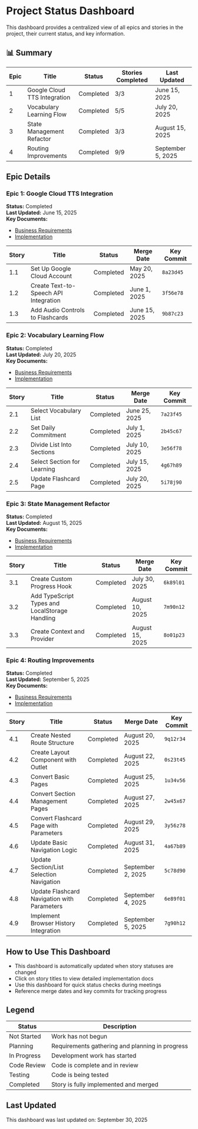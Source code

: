 # Project Status Dashboard

This dashboard provides a centralized view of all epics and stories in the project, their current status, and key information.

## 📊 Summary

| Epic | Title                        | Status    | Stories Completed | Last Updated      |
| ---- | ---------------------------- | --------- | ----------------- | ----------------- |
| 1    | Google Cloud TTS Integration | Completed | 3/3               | June 15, 2025     |
| 2    | Vocabulary Learning Flow     | Completed | 5/5               | July 20, 2025     |
| 3    | State Management Refactor    | Completed | 3/3               | August 15, 2025   |
| 4    | Routing Improvements         | Completed | 9/9               | September 5, 2025 |

## Epic Details

### Epic 1: Google Cloud TTS Integration

**Status:** Completed  
**Last Updated:** June 15, 2025  
**Key Documents:**

- [Business Requirements](./business-requirements/epic-1-google-cloud-tts-integration-template/README.md)
- [Implementation](./issue-implementation/epic-1-google-cloud-tts-integration/README.md)

| Story | Title                                 | Status    | Merge Date    | Key Commit |
| ----- | ------------------------------------- | --------- | ------------- | ---------- |
| 1.1   | Set Up Google Cloud Account           | Completed | May 20, 2025  | `8a23d45`  |
| 1.2   | Create Text-to-Speech API Integration | Completed | June 1, 2025  | `3f56e78`  |
| 1.3   | Add Audio Controls to Flashcards      | Completed | June 15, 2025 | `9b87c23`  |

### Epic 2: Vocabulary Learning Flow

**Status:** Completed  
**Last Updated:** July 20, 2025  
**Key Documents:**

- [Business Requirements](./business-requirements/epic-2-vocabulary-learning-flow-template/README.md)
- [Implementation](./issue-implementation/epic-2-vocabulary-learning-flow/README.md)

| Story | Title                       | Status    | Merge Date    | Key Commit |
| ----- | --------------------------- | --------- | ------------- | ---------- |
| 2.1   | Select Vocabulary List      | Completed | June 25, 2025 | `7a23f45`  |
| 2.2   | Set Daily Commitment        | Completed | July 1, 2025  | `2b45c67`  |
| 2.3   | Divide List Into Sections   | Completed | July 10, 2025 | `3e56f78`  |
| 2.4   | Select Section for Learning | Completed | July 15, 2025 | `4g67h89`  |
| 2.5   | Update Flashcard Page       | Completed | July 20, 2025 | `5i78j90`  |

### Epic 3: State Management Refactor

**Status:** Completed  
**Last Updated:** August 15, 2025  
**Key Documents:**

- [Business Requirements](./business-requirements/epic-3-state-management-refactor-template/README.md)
- [Implementation](./issue-implementation/epic-3-state-management-refactor/README.md)

| Story | Title                                          | Status    | Merge Date      | Key Commit |
| ----- | ---------------------------------------------- | --------- | --------------- | ---------- |
| 3.1   | Create Custom Progress Hook                    | Completed | July 30, 2025   | `6k89l01`  |
| 3.2   | Add TypeScript Types and LocalStorage Handling | Completed | August 10, 2025 | `7m90n12`  |
| 3.3   | Create Context and Provider                    | Completed | August 15, 2025 | `8o01p23`  |

### Epic 4: Routing Improvements

**Status:** Completed  
**Last Updated:** September 5, 2025  
**Key Documents:**

- [Business Requirements](./business-requirements/epic-4-routing-improvements-template/README.md)
- [Implementation](./issue-implementation/epic-4-routing-improvements/README.md)

| Story | Title                                       | Status    | Merge Date        | Key Commit |
| ----- | ------------------------------------------- | --------- | ----------------- | ---------- |
| 4.1   | Create Nested Route Structure               | Completed | August 20, 2025   | `9q12r34`  |
| 4.2   | Create Layout Component with Outlet         | Completed | August 22, 2025   | `0s23t45`  |
| 4.3   | Convert Basic Pages                         | Completed | August 25, 2025   | `1u34v56`  |
| 4.4   | Convert Section Management Pages            | Completed | August 27, 2025   | `2w45x67`  |
| 4.5   | Convert Flashcard Page with Parameters      | Completed | August 29, 2025   | `3y56z78`  |
| 4.6   | Update Basic Navigation Logic               | Completed | August 31, 2025   | `4a67b89`  |
| 4.7   | Update Section/List Selection Navigation    | Completed | September 2, 2025 | `5c78d90`  |
| 4.8   | Update Flashcard Navigation with Parameters | Completed | September 4, 2025 | `6e89f01`  |
| 4.9   | Implement Browser History Integration       | Completed | September 5, 2025 | `7g90h12`  |

## How to Use This Dashboard

- This dashboard is automatically updated when story statuses are changed
- Click on story titles to view detailed implementation docs
- Use this dashboard for quick status checks during meetings
- Reference merge dates and key commits for tracking progress

## Legend

| Status      | Description                                     |
| ----------- | ----------------------------------------------- |
| Not Started | Work has not begun                              |
| Planning    | Requirements gathering and planning in progress |
| In Progress | Development work has started                    |
| Code Review | Code is complete and in review                  |
| Testing     | Code is being tested                            |
| Completed   | Story is fully implemented and merged           |

## Last Updated

This dashboard was last updated on: September 30, 2025
